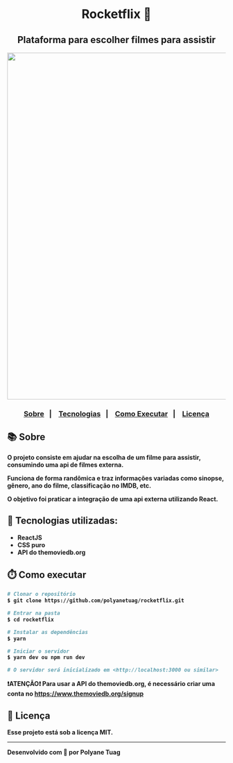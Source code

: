 <div align="center">
  <h1><b>Rocketflix<b> 🎥 </h1>
  <h2>Plataforma para escolher filmes para assistir </h2>
  <img justify-content="center" width= '800' src="./public/assets/gifRocketflix.gif" />
</div>

<h3 align="center">  
  <p align="center">
    <a href="#-sobre">Sobre</a>&nbsp;&nbsp;&nbsp;|&nbsp;&nbsp;&nbsp;
    <a href="#-tecnologias">Tecnologias</a>&nbsp;&nbsp;&nbsp;|&nbsp;&nbsp;&nbsp;
    <a href="#-como-executar">Como Executar</a>&nbsp;&nbsp;&nbsp;|&nbsp;&nbsp;&nbsp;
    <a href="#-licença">Licença</a>
  </p>
</h3>

## 📚 Sobre

O projeto consiste em ajudar na escolha de um filme para assistir, consumindo uma api de filmes externa. 

Funciona de forma randômica e traz informações variadas como sinopse, gênero, ano do filme, classificação no IMDB, etc.

O objetivo foi praticar a integração de uma api externa utilizando React.

## 🚀 Tecnologias utilizadas:

- ReactJS
- CSS puro
- API do themoviedb.org

## ⏱️ Como executar

```bash
# Clonar o repositório
$ git clone https://github.com/polyanetuag/rocketflix.git

# Entrar na pasta  
$ cd rocketflix

# Instalar as dependências
$ yarn

# Iniciar o servidor
$ yarn dev ou npm run dev

# O servidor será inicializado em <http://localhost:3000 ou similar>
```

❗️ATENÇÃO❗️ Para usar a API do <a>themoviedb.org</a>, é necessário criar uma conta no <a>https://www.themoviedb.org/signup</a>

## 📝 Licença

Esse projeto está sob a licença MIT.

---
Desenvolvido com 💜 por Polyane Tuag
